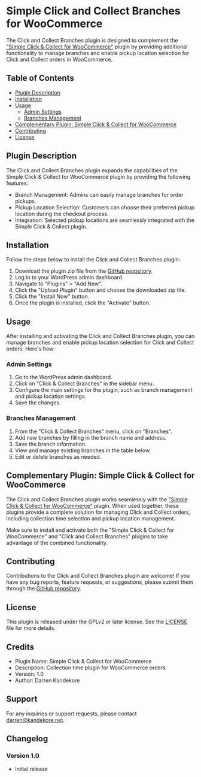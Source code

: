 # Simple Click and Collect Branches for WooCommerce

The Click and Collect Branches plugin is designed to complement the ["Simple Click & Collect for WooCommerce"](https://github.com/kandekore/simple-click-and-collect-for-woocommerce) plugin by providing additional functionality to manage branches and enable pickup location selection for Click and Collect orders in WooCommerce.

## Table of Contents

- [Plugin Description](#plugin-description)
- [Installation](#installation)
- [Usage](#usage)
  - [Admin Settings](#admin-settings)
  - [Branches Management](#branches-management)
- [Complementary Plugin: Simple Click & Collect for WooCommerce](#complementary-plugin-simple-click--collect-for-woocommerce)
- [Contributing](#contributing)
- [License](#license)

## Plugin Description

The Click and Collect Branches plugin expands the capabilities of the Simple Click & Collect for WooCommerce plugin by providing the following features:

- Branch Management: Admins can easily manage branches for order pickups.
- Pickup Location Selection: Customers can choose their preferred pickup location during the checkout process.
- Integration: Selected pickup locations are seamlessly integrated with the Simple Click & Collect plugin.

## Installation

Follow the steps below to install the Click and Collect Branches plugin:

1. Download the plugin zip file from the [GitHub repository](https://github.com/kandekore/Simple-Click-and-Collect-Branches-for-WooCommerce).
2. Log in to your WordPress admin dashboard.
3. Navigate to "Plugins" > "Add New".
4. Click the "Upload Plugin" button and choose the downloaded zip file.
5. Click the "Install Now" button.
6. Once the plugin is installed, click the "Activate" button.

## Usage

After installing and activating the Click and Collect Branches plugin, you can manage branches and enable pickup location selection for Click and Collect orders. Here's how:

### Admin Settings

1. Go to the WordPress admin dashboard.
2. Click on "Click & Collect Branches" in the sidebar menu.
3. Configure the main settings for the plugin, such as branch management and pickup location settings.
4. Save the changes.

### Branches Management

1. From the "Click & Collect Branches" menu, click on "Branches".
2. Add new branches by filling in the branch name and address.
3. Save the branch information.
4. View and manage existing branches in the table below.
5. Edit or delete branches as needed.

## Complementary Plugin: Simple Click & Collect for WooCommerce

The Click and Collect Branches plugin works seamlessly with the ["Simple Click & Collect for WooCommerce"](https://github.com/kandekore/simple-click-and-collect-for-woocommerce) plugin. When used together, these plugins provide a complete solution for managing Click and Collect orders, including collection time selection and pickup location management.

Make sure to install and activate both the "Simple Click & Collect for WooCommerce" and "Click and Collect Branches" plugins to take advantage of the combined functionality.

## Contributing

Contributions to the Click and Collect Branches plugin are welcome! If you have any bug reports, feature requests, or suggestions, please submit them through the [GitHub repository](https://github.com/your-repo/click-and-collect-branches).

## License

This plugin is released under the GPLv2 or later license. See the [LICENSE](https://www.gnu.org/licenses/old-licenses/gpl-2.0.html) file for more details.

## Credits

- Plugin Name: Simple Click & Collect for WooCommerce
- Description: Collection time plugin for WooCommerce orders
- Version: 1.0
- Author: Darren Kandekore

## Support

For any inquiries or support requests, please contact [darren@kandekore.net](mailto:darren@kandekore.net).

## Changelog

### Version 1.0
- Initial release
